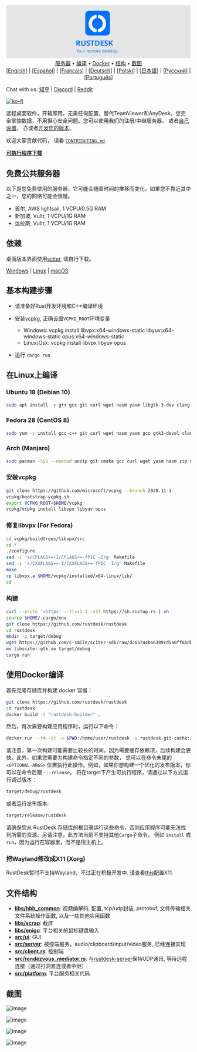 <p align="center">
  <img src="logo-header.svg" alt="RustDesk - Your remote desktop"><br>
  <a href="#免费公共服务器">服务器</a> •
  <a href="#基本构建步骤">编译</a> •
  <a href="#使用Docker编译">Docker</a> •
  <a href="#文件结构">结构</a> •
  <a href="#截图">截图</a><br>
  [<a href="README.md">English</a>] | [<a href="README-ES.md">Español</a>] | [<a href="README-FR.md">Français</a>] | [<a href="README-DE.md">Deutsch</a>] | [<a href="README-PL.md">Polski</a>] | [<a href="README-JP.md">日本語</a>] | [<a href="README-RU.md">Русский</a>] | [<a href="README-PT.md">Português</a>]<br>
</p>

Chat with us: [知乎](https://www.zhihu.com/people/rustdesk) | [Discord](https://discord.gg/nDceKgxnkV) | [Reddit](https://www.reddit.com/r/rustdesk)

[![ko-fi](https://ko-fi.com/img/githubbutton_sm.svg)](https://ko-fi.com/I2I04VU09)

远程桌面软件，开箱即用，无需任何配置，替代TeamViewer和AnyDesk。您完全掌控数据，不用担心安全问题。您可以使用我们的注册/中继服务器，
或者[自己设置](https://rustdesk.com/blog/id-relay-set/)，
亦或者[开发您的版本](https://github.com/rustdesk/rustdesk-server-demo)。

欢迎大家贡献代码，  请看 [`CONTRIBUTING.md`](CONTRIBUTING.md).

[**可执行程序下载**](https://github.com/rustdesk/rustdesk/releases)

## 免费公共服务器
以下是您免费使用的服务器，它可能会随着时间的推移而变化。如果您不靠近其中之一，您的网络可能会很慢。
- 首尔, AWS lightsail, 1 VCPU/0.5G RAM
- 新加坡, Vultr, 1 VCPU/1G RAM
- 达拉斯, Vultr, 1 VCPU/1G RAM

## 依赖

桌面版本界面使用[sciter](https://sciter.com/), 请自行下载。

[Windows](https://github.com/c-smile/sciter-sdk/blob/dc65744b66389cd5a0ff6bdb7c63a8b7b05a708b/bin.win/x64/sciter.dll) | 
[Linux](https://github.com/c-smile/sciter-sdk/raw/dc65744b66389cd5a0ff6bdb7c63a8b7b05a708b/bin.lnx/x64/libsciter-gtk.so) |
[macOS](https://github.com/c-smile/sciter-sdk/raw/dc65744b66389cd5a0ff6bdb7c63a8b7b05a708b/bin.osx/sciter-osx-64.dylib)

## 基本构建步骤
* 请准备好Rust开发环境和C++编译环境

* 安装[vcpkg](https://github.com/microsoft/vcpkg), 正确设置`VCPKG_ROOT`环境变量

   - Windows: vcpkg install libvpx:x64-windows-static libyuv:x64-windows-static opus:x64-windows-static
   - Linux/Osx: vcpkg install libvpx libyuv opus
   
* 运行 `cargo run`

## 在Linux上编译

### Ubuntu 18 (Debian 10)
```sh
sudo apt install -y g++ gcc git curl wget nasm yasm libgtk-3-dev clang libxcb-randr0-dev libxdo-dev libxfixes-dev libxcb-shape0-dev libxcb-xfixes0-dev libasound2-dev libpulse-dev cmake
```

### Fedora 28 (CentOS 8)
```sh
sudo yum -y install gcc-c++ git curl wget nasm yasm gcc gtk3-devel clang libxcb-devel libxdo-devel libXfixes-devel pulseaudio-libs-devel cmake alsa-lib-devel
```

### Arch (Manjaro)
```sh
sudo pacman -Syu --needed unzip git cmake gcc curl wget yasm nasm zip make pkg-config clang gtk3 xdotool libxcb libxfixes alsa-lib pulseaudio
```

### 安装vcpkg
```sh
git clone https://github.com/microsoft/vcpkg --branch 2020.11-1
vcpkg/bootstrap-vcpkg.sh
export VCPKG_ROOT=$HOME/vcpkg
vcpkg/vcpkg install libvpx libyuv opus
```

### 修复libvpx (For Fedora)
```sh
cd vcpkg/buildtrees/libvpx/src
cd *
./configure
sed -i 's/CFLAGS+=-I/CFLAGS+=-fPIC -I/g' Makefile
sed -i 's/CXXFLAGS+=-I/CXXFLAGS+=-fPIC -I/g' Makefile
make
cp libvpx.a $HOME/vcpkg/installed/x64-linux/lib/
cd
```

### 构建
```sh
curl --proto '=https' --tlsv1.2 -sSf https://sh.rustup.rs | sh
source $HOME/.cargo/env
git clone https://github.com/rustdesk/rustdesk
cd rustdesk
mkdir -p target/debug
wget https://github.com/c-smile/sciter-sdk/raw/dc65744b66389cd5a0ff6bdb7c63a8b7b05a708b/bin.lnx/x64/libsciter-gtk.so
mv libsciter-gtk.so target/debug
cargo run
```

## 使用Docker编译

首先克隆存储库并构建 docker 容器：

```sh
git clone https://github.com/rustdesk/rustdesk
cd rustdesk
docker build -t "rustdesk-builder" .
```

然后，每次需要构建应用程序时，运行以下命令：

```sh
docker run --rm -it -v $PWD:/home/user/rustdesk -v rustdesk-git-cache:/home/user/.cargo/git -v rustdesk-registry-cache:/home/user/.cargo/registry -e PUID="$(id -u)" -e PGID="$(id -g)" rustdesk-builder
```


请注意，第一次构建可能需要比较长的时间，因为需要缓存依赖项，后续构建会更快。此外，如果您需要为构建命令指定不同的参数，
您可以在命令末尾的 `<OPTIONAL-ARGS>` 位置执行此操作。例如，如果你想构建一个优化的发布版本，你可以在命令后跟 `---release`。
将在target下产生可执行程序，请通过以下方式运行调试版本：
```sh
target/debug/rustdesk
```

或者运行发布版本:

```sh
target/release/rustdesk
```

请确保您从 RustDesk 存储库的根目录运行这些命令，否则应用程序可能无法找到所需的资源。另请注意，此方法当前不支持其他`Cargo`子命令，
例如 `install` 或 `run`，因为运行在容器里，而不是宿主机上。

### 把Wayland修改成X11 (Xorg)
RustDesk暂时不支持Wayland，不过正在积极开发中.
请查看[this](https://docs.fedoraproject.org/en-US/quick-docs/configuring-xorg-as-default-gnome-session/)配置X11.

## 文件结构

- **[libs/hbb_common](https://github.com/rustdesk/rustdesk/tree/master/libs/hbb_common)**: 视频编解码, 配置, tcp/udp封装, protobuf, 文件传输相关文件系统操作函数, 以及一些其他实用函数
- **[libs/scrap](https://github.com/rustdesk/rustdesk/tree/master/libs/scrap)**: 截屏
- **[libs/enigo](https://github.com/rustdesk/rustdesk/tree/master/libs/enigo)**: 平台相关的鼠标键盘输入
- **[src/ui](https://github.com/rustdesk/rustdesk/tree/master/src/ui)**: GUI
- **[src/server](https://github.com/rustdesk/rustdesk/tree/master/src/server)**: 被控端服务，audio/clipboard/input/video服务, 已经连接实现
- **[src/client.rs](https://github.com/rustdesk/rustdesk/tree/master/src/client.rs)**: 控制端
- **[src/rendezvous_mediator.rs](https://github.com/rustdesk/rustdesk/tree/master/src/rendezvous_mediator.rs)**: 与[rustdesk-server](https://github.com/rustdesk/rustdesk-server)保持UDP通讯, 等待远程连接（通过打洞直连或者中继）
- **[src/platform](https://github.com/rustdesk/rustdesk/tree/master/src/platform)**: 平台服务相关代码

## 截图
![image](https://user-images.githubusercontent.com/71636191/113112362-ae4deb80-923b-11eb-957d-ff88daad4f06.png)

![image](https://user-images.githubusercontent.com/71636191/113112619-f705a480-923b-11eb-911d-97e984ef52b6.png)

![image](https://user-images.githubusercontent.com/71636191/113112857-3fbd5d80-923c-11eb-9836-768325faf906.png)

![image](https://user-images.githubusercontent.com/71636191/113112990-65e2fd80-923c-11eb-840e-349b4d6e340d.png)
